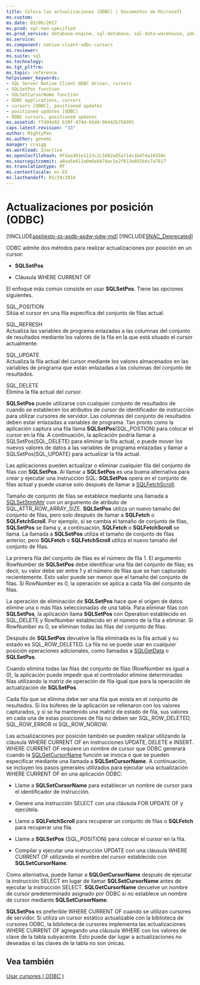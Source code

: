 ```yaml
---
title: Coloca las actualizaciones (ODBC) | Documentos de Microsoft
ms.custom: 
ms.date: 03/06/2017
ms.prod: sql-non-specified
ms.prod_service: database-engine, sql-database, sql-data-warehouse, pdw
ms.service: 
ms.component: native-client-odbc-cursors
ms.reviewer: 
ms.suite: sql
ms.technology: 
ms.tgt_pltfrm: 
ms.topic: reference
helpviewer_keywords:
- SQL Server Native Client ODBC driver, cursors
- SQLSetPos function
- SQLSetCursorName function
- ODBC applications, cursors
- cursors [ODBC], positioned updates
- positioned updates [ODBC]
- ODBC cursors, positioned updates
ms.assetid: ff404e02-630f-474d-b5d4-06442b756991
caps.latest.revision: "33"
author: MightyPen
ms.author: genemi
manager: craigg
ms.workload: Inactive
ms.openlocfilehash: 9fdaa361e1113c2c1602a85af14c1bd74a16550c
ms.sourcegitcommit: a0aa5e611a0e6ebb74ac1e2f613e8916dc7a7617
ms.translationtype: MT
ms.contentlocale: es-ES
ms.lasthandoff: 01/24/2018
---
```

# <a name="positioned-updates-odbc"></a>Actualizaciones por posición (ODBC)
[!INCLUDE[appliesto-ss-asdb-asdw-pdw-md](../../includes/appliesto-ss-asdb-asdw-pdw-md.md)]
[!INCLUDE[SNAC_Deprecated](../../includes/snac-deprecated.md)]

  ODBC admite dos métodos para realizar actualizaciones por posición en un cursor:  
  
-   **SQLSetPos**  
  
-   Cláusula WHERE CURRENT OF  
  
 El enfoque más común consiste en usar **SQLSetPos**. Tiene las opciones siguientes.  
  
 SQL_POSITION  
 Sitúa el cursor en una fila específica del conjunto de filas actual.  
  
 SQL_REFRESH  
 Actualiza las variables de programa enlazadas a las columnas del conjunto de resultados mediante los valores de la fila en la que está situado el cursor actualmente.  
  
 SQL_UPDATE  
 Actualiza la fila actual del cursor mediante los valores almacenados en las variables de programa que están enlazadas a las columnas del conjunto de resultados.  
  
 SQL_DELETE  
 Elimina la fila actual del cursor.  
  
 **SQLSetPos** puede utilizarse con cualquier conjunto de resultados de cuando se establecen los atributos de cursor de identificador de instrucción para utilizar cursores de servidor. Las columnas del conjunto de resultados deben estar enlazadas a variables de programa. Tan pronto como la aplicación captura una fila llama **SQLSetPos**(SQL_POSTION) para colocar el cursor en la fila. A continuación, la aplicación podría llamar a SQLSetPos(SQL_DELETE) para eliminar la fila actual, o puede mover los nuevos valores de datos a las variables de programa enlazadas y llamar a SQLSetPos(SQL_UPDATE) para actualizar la fila actual.  
  
 Las aplicaciones pueden actualizar o eliminar cualquier fila del conjunto de filas con **SQLSetPos**. Al llamar a **SQLSetPos** es una buena alternativa para crear y ejecutar una instrucción SQL. **SQLSetPos** opera en el conjunto de filas actual y puede usarse solo después de llamar a [SQLFetchScroll](../../relational-databases/native-client-odbc-api/sqlfetchscroll.md).  
  
 Tamaño de conjunto de filas se establece mediante una llamada a [SQLSetStmtAttr](../../relational-databases/native-client-odbc-api/sqlsetstmtattr.md) con un argumento de atributo de SQL_ATTR_ROW_ARRAY_SIZE. **SQLSetPos** utiliza un nuevo tamaño del conjunto de filas, pero solo después de llamar a **SQLFetch** o **SQLFetchScroll**. Por ejemplo, si se cambia el tamaño de conjunto de filas, **SQLSetPos** se llama y, a continuación, **SQLFetch** o **SQLFetchScroll** se llama. La llamada a **SQLSetPos** utiliza el tamaño de conjunto de filas anterior, pero **SQLFetch** o **SQLFetchScroll** utiliza el nuevo tamaño del conjunto de filas.  
  
 La primera fila del conjunto de filas es el número de fila 1. El argumento RowNumber de **SQLSetPos** debe identificar una fila del conjunto de filas; es decir, su valor debe ser entre 1 y el número de filas que se han capturado recientemente. Esto valor puede ser menor que el tamaño del conjunto de filas. Si RowNumber es 0, la operación se aplica a cada fila del conjunto de filas.  
  
 La operación de eliminación de **SQLSetPos** hace que el origen de datos elimine una o más filas seleccionadas de una tabla. Para eliminar filas con **SQLSetPos**, la aplicación llama **SQLSetPos** con Operation establecido en SQL_DELETE y RowNumber establecido en el número de la fila a eliminar. Si RowNumber es 0, se eliminan todas las filas del conjunto de filas.  
  
 Después de **SQLSetPos** devuelve la fila eliminada es la fila actual y su estado es SQL_ROW_DELETED. La fila no se puede usar en cualquier posición operaciones adicionales, como llamadas a [SQLGetData](../../relational-databases/native-client-odbc-api/sqlgetdata.md) o **SQLSetPos**.  
  
 Cuando elimina todas las filas del conjunto de filas (RowNumber es igual a 0), la aplicación puede impedir que el controlador elimine determinadas filas utilizando la matriz de operación de fila igual que para la operación de actualización de **SQLSetPos**.  
  
 Cada fila que se elimina debe ser una fila que exista en el conjunto de resultados. Si los búferes de la aplicación se rellenaron con los valores capturados, y si se ha mantenido una matriz de estado de fila, sus valores en cada una de estas posiciones de fila no deben ser SQL_ROW_DELETED, SQL_ROW_ERROR ni SQL_ROW_NOROW.  
  
 Las actualizaciones por posición también se pueden realizar utilizando la cláusula WHERE CURRENT OF en instrucciones UPDATE, DELETE e INSERT. WHERE CURRENT OF requiere un nombre de cursor que ODBC generará cuando la [SQLGetCursorName](../../relational-databases/native-client-odbc-api/sqlgetcursorname.md) función se invoca o que se pueden especificar mediante una llamada a **SQLSetCursorName**. A continuación, se incluyen los pasos generales utilizados para ejecutar una actualización WHERE CURRENT OF en una aplicación ODBC:  
  
-   Llame a **SQLSetCursorName** para establecer un nombre de cursor para el identificador de instrucción.  
  
-   Genere una instrucción SELECT con una cláusula FOR UPDATE OF y ejecútela.  
  
-   Llame a **SQLFetchScroll** para recuperar un conjunto de filas o **SQLFetch** para recuperar una fila.  
  
-   Llame a **SQLSetPos** (SQL_POSITION) para colocar el cursor en la fila.  
  
-   Compilar y ejecutar una instrucción UPDATE con una cláusula WHERE CURRENT OF utilizando el nombre del cursor establecido con **SQLSetCursorName**.  
  
 Como alternativa, puede llamar a **SQLGetCursorName** después de ejecutar la instrucción SELECT en lugar de llamar **SQLSetCursorName** antes de ejecutar la instrucción SELECT. **SQLGetCursorName** devuelve un nombre de cursor predeterminado asignado por ODBC si no establece un nombre de cursor mediante **SQLSetCursorName**.  
  
 **SQLSetPos** es preferible WHERE CURRENT OF cuando se utilizan cursores de servidor. Si utiliza un cursor estático actualizable con la biblioteca de cursores ODBC, la biblioteca de cursores implementa las actualizaciones WHERE CURRENT OF agregando una cláusula WHERE con los valores de clave de la tabla subyacente. Esto puede dar lugar a actualizaciones no deseadas si las claves de la tabla no son únicas.  
  
## <a name="see-also"></a>Vea también  
 [Usar cursores &#40; ODBC &#41;](../../relational-databases/native-client-odbc-cursors/using-cursors-odbc.md)  
  
  
